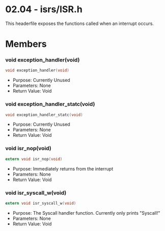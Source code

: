 # 02.04 - isrs/ISR.h
This headerfile exposes the functions called when an interrupt occurs.
# Members
### void exception_handler(void)
```c
void exception_handler(void)
```
- Purpose: Currently Unused
- Parameters: None
- Return Value: Void
### void exception_handler_statc(void)
```c
void exception_handler_statc(void)
```
- Purpose: Currently Unused
- Parameters: None
- Return Value: Void
### void isr_nop(void)
```c
extern void isr_nop(void)
```
- Purpose: Immediately returns from the interrupt
- Parameters: None
- Return Value: Void
### void isr_syscall_w(void)
```c
extern void isr_syscall_w(void)
```
- Purpose: The Syscall handler function. Currently only prints "Syscall!"
- Parameters: None
- Return Value: Void